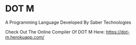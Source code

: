 # DOT M

A Programming Language Developed By Saber Technologies

Check Out The Online Compiler Of DOT M Here: https://dot-m.herokuapp.com/
